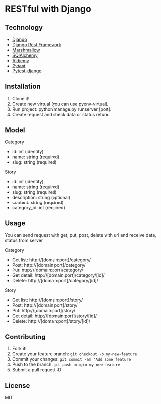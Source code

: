 # RESTful with Django

## Technology
* [Django](https://www.djangoproject.com/)
* [Django Rest Framework](http://www.django-rest-framework.org/)
* [Marshmallow](http://marshmallow.rtfd.org)
* [SQlAlchemy](http://www.sqlalchemy.org/)
* [Aldjemy](https://github.com/Deepwalker/aldjemy/)
* [Pytest](http://pytest.org/latest/)
* [Pytest-django](https://pytest-django.readthedocs.org/en/latest/)

## Installation

1. Clone it!
2. Create new virtual (you can use pyenv-virtual).
3. Run project: python manage.py runserver [port].
4. Create request and check data or status return.

## Model

Category
+ id: int (identity)
+ name: string (required)
+ slug: string (required)

Story
+ id: int (identity)
+ name: string (required)
+ slug: string (required)
+ description: string (optional)
+ content: string (required)
+ category_id: int (required)

## Usage

You can send request with get, put, post, delete with url and receive data, status from server

Category
+ Get list: http://[domain:port]/category/
+ Post: http://[domain:port]/category/
+ Put: http://[domain:port]/category/
+ Get detail: http://[domain:port]/category/[id]/
+ Delete: http://[domain:port]/category/[id]/

Story
+ Get list: http://[domain:port]/story/
+ Post: http://[domain:port]/story/
+ Put: http://[domain:port]/story/
+ Get detail: http://[domain:port]/story/[id]/
+ Delete: http://[domain:port]/story/[id]/

## Contributing

1. Fork it!
2. Create your feature branch: `git checkout -b my-new-feature`
3. Commit your changes: `git commit -am 'Add some feature'`
4. Push to the branch: `git push origin my-new-feature`
5. Submit a pull request :D

## License

MIT
